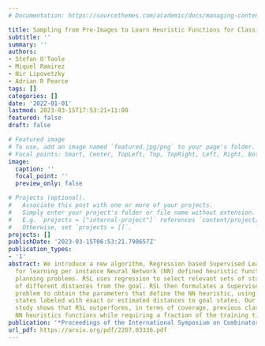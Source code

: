```yaml
---
# Documentation: https://sourcethemes.com/academic/docs/managing-content/

title: Sampling from Pre-Images to Learn Heuristic Functions for Classical Planning
subtitle: ''
summary: ''
authors:
- Stefan O'Toole
- Miquel Ramirez
- Nir Lipovetzky
- Adrian R Pearce
tags: []
categories: []
date: '2022-01-01'
lastmod: 2023-03-15T17:53:21+11:00
featured: false
draft: false

# Featured image
# To use, add an image named `featured.jpg/png` to your page's folder.
# Focal points: Smart, Center, TopLeft, Top, TopRight, Left, Right, BottomLeft, Bottom, BottomRight.
image:
  caption: ''
  focal_point: ''
  preview_only: false

# Projects (optional).
#   Associate this post with one or more of your projects.
#   Simply enter your project's folder or file name without extension.
#   E.g. `projects = ["internal-project"]` references `content/project/deep-learning/index.md`.
#   Otherwise, set `projects = []`.
projects: []
publishDate: '2023-03-15T06:53:21.790657Z'
publication_types:
- '1'
abstract: We introduce a new algorithm, Regression based Supervised Learning (RSL),
  for learning per instance Neural Network (NN) defined heuristic functions for classical
  planning problems. RSL uses regression to select relevant sets of states at a range
  of different distances from the goal. RSL then formulates a Supervised Learning
  problem to obtain the parameters that define the NN heuristic, using the selected
  states labeled with exact or estimated distances to goal states. Our experimental
  study shows that RSL outperforms, in terms of coverage, previous classical planning
  NN heuristics functions while requiring a fraction of the training time.
publication: '*Proceedings of the International Symposium on Combinatorial Search*'
url_pdf: https://arxiv.org/pdf/2207.03336.pdf
---
```

